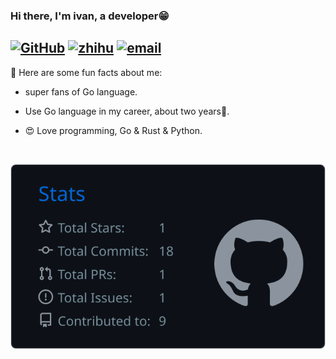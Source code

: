 <!-- <h3 align="center">Hi there, I'm ivan, a developer  </h3>
<p align="middle">
  <a href="https://www.zhihu.com/people/cheng-yi-fan-42" target="_blank"><img src="https://img.shields.io/badge/dynamic/json?url=https%3A%2F%2Fapi.swo.moe%2Fstats%2Fzhihu%2Fcheng-yi-fan-42&query=count&color=282c34&label=%E7%9F%A5%E4%B9%8E&labelColor=0084ff&logo=zhihu&logoColor=ffffff&cacheSeconds=3600)](https://www.zhihu.com/people/cheng-yi-fan-42" alt="Zhihu"></a>
  <a href="https://github.com/yicixin" target="_blank"><img src="https://img.shields.io/badge/dynamic/json?url=https%3A%2F%2Fapi.swo.moe%2Fstats%2Fgithub%2Fyicixin&query=count&color=181717&label=GitHub&labelColor=282c34&logo=github&cacheSeconds=3600"></a>
<a href="mailto:1202yicixin@gmail.com" target="_blank"><img src="https://img.shields.io/static/v1?label=&message=email&color=blue&logo=Gmail"></a>  
</p> -->
### Hi there, I'm ivan, a developer😁
[![GitHub](https://img.shields.io/badge/dynamic/json?url=https%3A%2F%2Fapi.swo.moe%2Fstats%2Fgithub%2Fyicixin&query=count&color=495867&label=GitHub&labelColor=495867&logo=github&cacheSeconds=3600)](https://github.com/yicixin)
[![zhihu](https://img.shields.io/badge/dynamic/json?url=https%3A%2F%2Fapi.swo.moe%2Fstats%2Fzhihu%2Fcheng-yi-fan-42&query=count&color=282c34&label=%E7%9F%A5%E4%B9%8E&labelColor=0084ff&logo=zhihu&logoColor=ffffff&cacheSeconds=3600)](https://www.zhihu.com/people/cheng-yi-fan-42)
[![email](https://img.shields.io/static/v1?label=&message=email&color=blue&logo=Gmail)](mailto:1202yicixin@gmail.com)
----
🔫 Here are some fun facts about me:

- super fans of Go language.

- Use Go language in my career, about two years🤣.

- 😍 Love programming, Go & Rust & Python.

<br />

![](https://raw.githubusercontent.com/yicixin/yicixin/main/profile-summary-card-output/github_dark/3-stats.svg)
<!---
yicixin/yicixin is a ✨ special ✨ repository because its `README.md` (this file) appears on your GitHub profile.
You can click the Preview link to take a look at your changes.
--->
